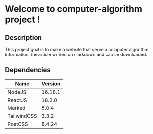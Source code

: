 # Welcome to computer-algorithm project !

## Description
This project goal is to make a website that serve a computer algorithm information, the article written on markdown and can be downloaded.

## Dependencies

| Name | Version |
|---|---|
| NodeJS | 16.18.1 |
| ReactJS | 18.2.0 |
| Marked | 5.0.4 |
| TailwindCSS | 3.3.2 |
| PostCSS | 8.4.24 |